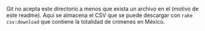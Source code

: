 Git no acepta este directorio a menos que exista un archivo en el (motivo de este readme). Aquí se almacena el CSV que se puede descargar con `rake csv:download` que contiene la totalidad de crimenes en México.
